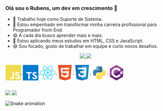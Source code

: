 ### Olá sou o Rubens, um dev em crescimento 👋


- 🔭 Trabalho hoje como Suporte de Sistema.
- 🌱 Estou empenhado em transformar minha carreira profissional para Programador front-End.
- 😄 A cada dia busco aprender mais e mais.
- 👯 Estou aplicando meus estudos em HTML, CSS e JavaScript.
- 😄 Sou focado, gosto de trabalhar em equipe e curto novos desafios.

<div align="center">
  <a href="https://github.com/rubens-oliveira">
  <img height="150em" src="https://github-readme-stats.vercel.app/api?username=rubens-oliveira&show_icons=true&theme=dark&include_all_commits=true&count_private=true"/>
  <img height="150em" src="https://github-readme-stats.vercel.app/api/top-langs/?username=rubens-oliveira&layout=compact&langs_count=7&theme=dark"/>
</div>
<div style="display: inline_block"><br>
  <img align="center" alt="Rubens-Js" height="50" width="50" src="https://raw.githubusercontent.com/devicons/devicon/master/icons/javascript/javascript-plain.svg">
  <img align="center" alt="Rubens-Ts" height="50" width="50" src="https://raw.githubusercontent.com/devicons/devicon/master/icons/typescript/typescript-plain.svg">
  <img align="center" alt="Rubens-React" height="50" width="50" src="https://raw.githubusercontent.com/devicons/devicon/master/icons/react/react-original.svg">
  <img align="center" alt="Rubens-HTML" height="50" width="50" src="https://raw.githubusercontent.com/devicons/devicon/master/icons/html5/html5-original.svg">
  <img align="center" alt="Rubens-CSS" height="50" width="50" src="https://raw.githubusercontent.com/devicons/devicon/master/icons/css3/css3-original.svg">
  <img align="center" alt="Rubens-Python" height="50" width="50" src="https://raw.githubusercontent.com/devicons/devicon/master/icons/python/python-original.svg">
  <img align="center" alt="Rubens-Csharp" height="50" width="50" src="https://raw.githubusercontent.com/devicons/devicon/master/icons/csharp/csharp-original.svg">  
</div>

##
 
<div> 
   <a href = "mailto:rubenscordeiromg@gmail.com"><img src="https://img.shields.io/badge/-Gmail-%23333?style=for-the-badge&logo=gmail&logoColor=white" target="_blank"></a>
  <a href="https://www.linkedin.com/in/rubens-cordeiro-oliveira" target="_blank"><img src="https://img.shields.io/badge/-LinkedIn-%230077B5?style=for-the-badge&logo=linkedin&logoColor=white" target="_blank"></a> 
 
  ![Snake animation](https://github.com/rubens-oliveira/rubens-oliveira/blob/output/github-contribution-grid-snake.svg)
 
</div>
